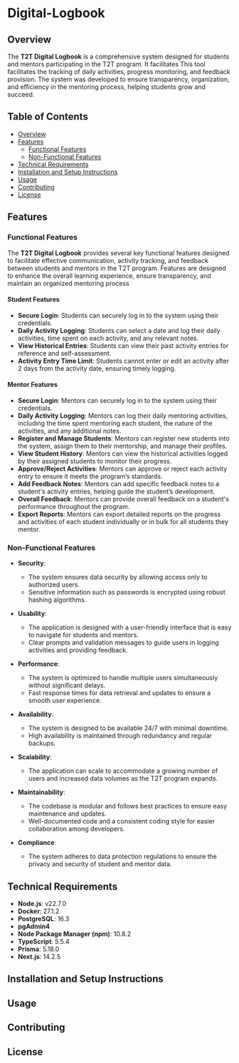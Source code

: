# Digital-Logbook

## Overview
The **T2T Digital Logbook** is a comprehensive system designed for students and mentors participating in the T2T program. It facilitates This tool facilitates the tracking of daily activities, progress monitoring, and feedback provision. The system was developed to ensure transparency, organization, and efficiency in the mentoring process, helping students grow and succeed.

## Table of Contents
- [Overview](#overview)
- [Features](#features)
  - [Functional Features](#functional-features)
  - [Non-Functional Features](#non-functional-features)
- [Technical Requirements](#technical-requirements)
- [Installation and Setup Instructions](#installation-and-setup-instructions)
- [Usage](#usage)
- [Contributing](#contributing)
- [License](#license)

## Features
### Functional Features

The **T2T Digital Logbook** provides several key functional features designed to facilitate effective communication, activity tracking, and feedback between students and mentors in the T2T program. Features are designed to enhance the overall learning experience, ensure transparency, and maintain an organized mentoring process

#### Student Features

- **Secure Login**: Students can securely log in to the system using their credentials.
- **Daily Activity Logging**: Students can select a date and log their daily activities, time spent on each activity, and any relevant notes.
- **View Historical Entries**: Students can view their past activity entries for reference and self-assessment.
- **Activity Entry Time Limit**: Students cannot enter or edit an activity after 2 days from the activity date, ensuring timely logging.

#### Mentor Features

- **Secure Login**: Mentors can securely log in to the system using their credentials.
- **Daily Activity Logging**: Mentors can log their daily mentoring activities, including the time spent mentoring each student, the nature of the activities, and any additional notes.
- **Register and Manage Students**: Mentors can register new students into the system, assign them to their mentorship, and manage their profiles.
- **View Student History**: Mentors can view the historical activities logged by their assigned students to monitor their progress.
- **Approve/Reject Activities**: Mentors can approve or reject each activity entry to ensure it meets the program’s standards.
- **Add Feedback Notes**: Mentors can add specific feedback notes to a student's activity entries, helping guide the student’s development.
- **Overall Feedback**: Mentors can provide overall feedback on a student's performance throughout the program.
- **Export Reports**: Mentors can export detailed reports on the progress and activities of each student individually or in bulk for all students they mentor.


### Non-Functional Features

- **Security**:  
   - The system ensures data security by allowing access only to authorized users.
   - Sensitive information such as passwords is encrypted using robust hashing algorithms.

- **Usability**:  
   - The application is designed with a user-friendly interface that is easy to navigate for students and mentors.
   - Clear prompts and validation messages to guide users in logging activities and providing feedback.

- **Performance**:  
   - The system is optimized to handle multiple users simultaneously without significant delays.
   - Fast response times for data retrieval and updates to ensure a smooth user experience.

- **Availability**:  
   - The system is designed to be available 24/7 with minimal downtime.
   - High availability is maintained through redundancy and regular backups.

- **Scalability**:  
   - The application can scale to accommodate a growing number of users and increased data volumes as the T2T program expands.

- **Maintainability**:  
   - The codebase is modular and follows best practices to ensure easy maintenance and updates.
   - Well-documented code and a consistent coding style for easier collaboration among developers.

- **Compliance**:  
   - The system adheres to data protection regulations to ensure the privacy and security of student and mentor data.


## Technical Requirements

- **Node.js**: v22.7.0
- **Docker**: 27.1.2
- **PostgreSQL**: 16.3
- **pgAdmin4**
- **Node Package Manager (npm)**: 10.8.2
- **TypeScript**: 5.5.4
- **Prisma**: 5.18.0
- **Next.js**: 14.2.5

## Installation and Setup Instructions



## Usage

## Contributing

## License

